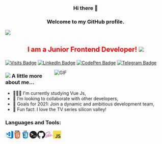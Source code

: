 ### <p align="center">Hi there 👋</p>
### <p align="center">Welcome to my GitHub profile.</p>
![](https://github.com/halfrost/halfrost/blob/master/icons/header_.png)

## <p align="center" style="color:red;">I am a Junior Frontend Developer! <img src="https://media.giphy.com/media/WUlplcMpOCEmTGBtBW/giphy.gif" width="30">
[![Visits Badge](https://badges.pufler.dev/visits/omarovfrontend/omarovfrontend)](https://github.com/omarovfrontend/omarovfrontend)
[![LinkedIn Badge](https://img.shields.io/badge/LinkedIn-Profile-informational?style=flat&logo=linkedin&logoColor=white&color=0D76A8)](https://www.linkedin.com/in/omarovfrontend/)
[![CodePen Badge](https://img.shields.io/badge/CodePen-Profile-informational?style=flat&logo=codepen&logoColor=white&color=black)](https://codepen.io/omarovfrontend)
[![Telegram Badge](https://img.shields.io/badge/Telegram-Profile-informational?style=flat&logo=telegram&logoColor=white&color=1ca0f1)](https://t.me/omarovfrontend)
</p>


<img align="right" alt="GIF" width="350" src="https://media.giphy.com/media/L8K62iTDkzGX6/giphy.gif"/>

### <img src="https://media.giphy.com/media/VgCDAzcKvsR6OM0uWg/giphy.gif" width="50"> A little more about me...

- 👨🏻‍💻 I'm currently studying Vue Js,
- 🤝 I’m looking to collaborate with other developers,
- 🎯 Goals for 2021: Join a dynamic and ambitious development team,
- 🤫 Fun fact: I love the TV series silicon valley!

### Languages and Tools:

<img align="left" alt="VSCode" width="25px" src="https://raw.githubusercontent.com/github/explore/80688e429a7d4ef2fca1e82350fe8e3517d3494d/topics/visual-studio-code/visual-studio-code.png"/>
<img align="left" alt="HTML5" width="25px" src="https://raw.githubusercontent.com/github/explore/80688e429a7d4ef2fca1e82350fe8e3517d3494d/topics/html/html.png"/>
<img align="left" alt="CSS3" width="25px" src="https://raw.githubusercontent.com/github/explore/80688e429a7d4ef2fca1e82350fe8e3517d3494d/topics/css/css.png"/>
<img align="left" alt="Terminal" width="25px" src="https://raw.githubusercontent.com/github/explore/80688e429a7d4ef2fca1e82350fe8e3517d3494d/topics/terminal/terminal.png"/>
<img align="left" alt="GitHub" width="25px" src="https://raw.githubusercontent.com/github/explore/78df643247d429f6cc873026c0622819ad797942/topics/github/github.png"/>
<img align="left" alt="Sass" width="25px" src="https://raw.githubusercontent.com/github/explore/80688e429a7d4ef2fca1e82350fe8e3517d3494d/topics/sass/sass.png"/>
<img align="left" alt="JavaScript" width="25px" src="https://raw.githubusercontent.com/github/explore/80688e429a7d4ef2fca1e82350fe8e3517d3494d/topics/javascript/javascript.png"/>
<br/>

<!--
**omarovfrontend/omarovfrontend** is a ✨ _special_ ✨ repository because its `README.md` (this file) appears on your GitHub profile.

Here are some ideas to get you started:

- 🔭 I’m currently working on ...
- 🌱 I’m currently learning ...
- 👯 I’m looking to collaborate on ...
- 🤔 I’m looking for help with ...
- 💬 Ask me about ...
- 📫 How to reach me: ...
- 😄 Pronouns: ...
- ⚡ Fun fact: ...
-->
